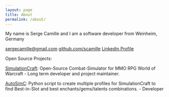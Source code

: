 ```yaml
---
layout: page
title: About
permalink: /about/
---
```


My name is Serge Camille and I am a software developer from Weinheim, Germany

[sergecamille@gmail.com](mailto:sergecamille@gmail.com)
[github.com/scamille](https://github.com/scamille)
[Linkedin Profile](https://www.linkedin.com/in/serge-camille-7119ba110)



Open Source Projects:

[SimulationCraft](https://github.com/simulationcraft/simc): Open-Source Combat-Simulator for MMO RPG World of Warcraft - Long term developer and project maintainer.

[AutoSimC](https://github.com/SimCMinMax/AutoSimC): Python script to create multiple profiles for SimulationCraft to find Best-in-Slot and best enchants/gems/talents combinations. - Developer
